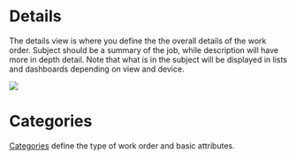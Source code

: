 # Details

The details view is where you define the the overall details of the work order. Subject should be a summary of the job, while description will have more in depth detail. Note that what is in the subject will be displayed in lists and dashboards depending on view and device.

![](https://wiselibrary.blob.core.windows.net/docs/Windows/WorkOrder.png) 

# Categories
[Categories](https://docs.wisesoftwareinc.com/enterprise/customers/settings/work-order-categories) define the type of work order and basic attributes. 
